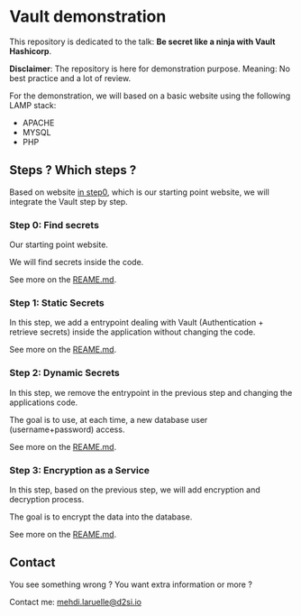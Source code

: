 # Vault demonstration

This repository is dedicated to the talk: **Be secret like a ninja with Vault Hashicorp**.

**Disclaimer**: The repository is here for demonstration purpose. Meaning: No best practice and a lot of review.

For the demonstration, we will based on a basic website using the following LAMP stack:

* APACHE
* MYSQL
* PHP

## Steps ? Which steps ?

Based on website [in step0](./step0/README.md), which is our starting point website, we will integrate the Vault step by step.

### Step 0: Find secrets

Our starting point website.

We will find secrets inside the code.

See more on the [REAME.md](./step0/README.md).

### Step 1: Static Secrets

In this step, we add a entrypoint dealing with Vault (Authentication + retrieve secrets) inside the application without changing the code.

See more on the [REAME.md](./step1/README.md).

### Step 2: Dynamic Secrets

In this step, we remove the entrypoint in the previous step and changing the applications code.

The goal is to use, at each time, a new database user (username+password) access.

See more on the [REAME.md](./step2/README.md).

### Step 3: Encryption as a Service

In this step, based on the previous step, we will add encryption and decryption process.

The goal is to encrypt the data into the database.

See more on the [REAME.md](./step3/README.md).

## Contact

You see something wrong ? You want extra information or more ?

Contact me: <mehdi.laruelle@d2si.io>
